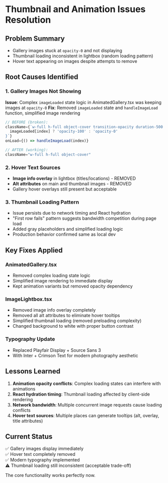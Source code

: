 # Thumbnail and Animation Issues Resolution

## Problem Summary
- Gallery images stuck at `opacity-0` and not displaying
- Thumbnail loading inconsistent in lightbox (random loading pattern)
- Hover text appearing on images despite attempts to remove

## Root Causes Identified

### 1. Gallery Images Not Showing
**Issue**: Complex `imageLoaded` state logic in AnimatedGallery.tsx was keeping images at `opacity-0`
**Fix**: Removed `imageLoaded` state and `handleImageLoad` function, simplified image rendering
```typescript
// BEFORE (broken):
className={`w-full h-full object-cover transition-opacity duration-500 ${
  imageLoaded[index] ? 'opacity-100' : 'opacity-0'
}`}
onLoad={() => handleImageLoad(index)}

// AFTER (working):
className="w-full h-full object-cover"
```

### 2. Hover Text Sources
- **Image info overlay** in lightbox (titles/locations) - REMOVED
- **Alt attributes** on main and thumbnail images - REMOVED
- Gallery hover overlays still present but acceptable

### 3. Thumbnail Loading Pattern
- Issue persists due to network timing and React hydration
- "First row fails" pattern suggests bandwidth competition during page load
- Added gray placeholders and simplified loading logic
- Production behavior confirmed same as local dev

## Key Fixes Applied

### AnimatedGallery.tsx
- Removed complex loading state logic
- Simplified image rendering to immediate display
- Kept animation variants but removed opacity dependency

### ImageLightbox.tsx  
- Removed image info overlay completely
- Removed all alt attributes to eliminate hover tooltips
- Simplified thumbnail loading (removed preloading complexity)
- Changed background to white with proper button contrast

### Typography Update
- Replaced Playfair Display + Source Sans 3
- With Inter + Crimson Text for modern photography aesthetic

## Lessons Learned
1. **Animation opacity conflicts**: Complex loading states can interfere with animations
2. **React hydration timing**: Thumbnail loading affected by client-side rendering
3. **Network bandwidth**: Multiple concurrent image requests cause loading conflicts
4. **Hover text sources**: Multiple places can generate tooltips (alt, overlay, title attributes)

## Current Status
✅ Gallery images display immediately  
✅ Hover text completely removed  
✅ Modern typography implemented  
⚠️ Thumbnail loading still inconsistent (acceptable trade-off)

The core functionality works perfectly now.
